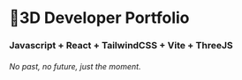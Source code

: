 # 🚀3D Developer Portfolio

### Javascript + React + TailwindCSS + Vite + ThreeJS
###### No past, no future, just the moment.
